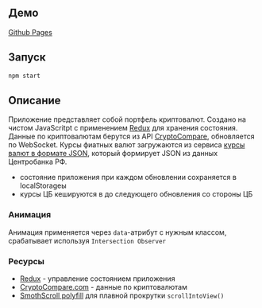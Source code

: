 ## Демо
[Github Pages](https://pizekatto.github.io/crypto/)
## Запуск
```bash
npm start
```
## Описание
Приложение представляет собой портфель криптовалют. Создано на чистом JavaScritpt с применением [Redux](https://github.com/reduxjs/redux) для хранения состояния. Данные по криптовалютам берутся из API [CryptoCompare](https://min-api.cryptocompare.com/), обновляется по WebSocket. Курсы фиатных валют загружаются из сервиса [курсы валют в формате JSON](https://www.cbr-xml-daily.ru/), который формирует JSON из данных Центробанка РФ.
- состояние приложения при каждом обновлении сохраняется в localStorageы
- курсы ЦБ кешируются в до следующего обновления со стороны ЦБ
### Анимация
Анимация применяется через `data`-атрибут с нужным классом, срабатывает используя `Intersection Observer`
### Ресурсы
- [Redux](https://github.com/reduxjs/redux) - управление состоянием приложения
- [CryptoCompare.com](https://min-api.cryptocompare.com/) - данные по криптовалютам
- [SmothScroll polyfill](https://github.com/alicelieutier/smoothScroll) для плавной прокрутки `scrollIntoView()`